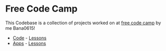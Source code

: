 # Free Code Camp

This Codebase is a collection of projects worked on at [free code camp](https://www.freecodecamp.org/) by me Bana0615!

- [Code](/learn-golang-handbook) - [Lessons](https://www.freecodecamp.org/news/learn-golang-handbook)
- [Apps](/responsive-web-design/) - [Lessons](https://www.freecodecamp.org/learn/2022/responsive-web-design/)
